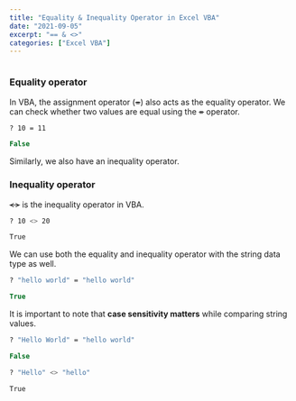 ```yaml
---
title: "Equality & Inequality Operator in Excel VBA"
date: "2021-09-05"
excerpt: "== & <>"
categories: ["Excel VBA"]
---
```


```toc

```

### Equality operator

In VBA, the assignment operator (~~=~~) also acts as the equality operator. We can check whether two values are equal using the ~~=~~ operator.

```vb {numberLines}
? 10 = 11

False
```

Similarly, we also have an inequality operator.

### Inequality operator

~~<>~~ is the inequality operator in VBA.

```sh {numberLines}
? 10 <> 20

True
```

We can use both the equality and inequality operator with the string data type as well.

```vb {numberLines}
? "hello world" = "hello world"

True
```

It is important to note that **case sensitivity matters** while comparing string values.

```vb {numberLines}
? "Hello World" = "hello world"

False
```

```sh {numberLines}
? "Hello" <> "hello"

True
```
